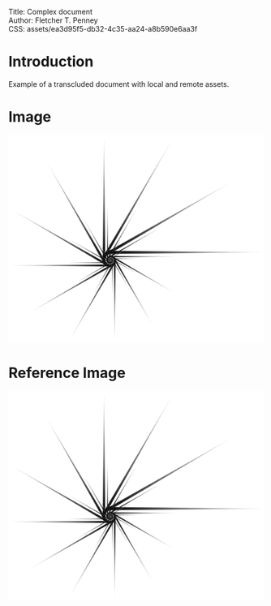 Title:	Complex document  
Author:	Fletcher T. Penney  
CSS:	assets/ea3d95f5-db32-4c35-aa24-a8b590e6aa3f

# Introduction ##

Example of a transcluded document with local and remote assets.


# Image #

![Nautilus]( assets/7850915a-5a55-48ae-b4b6-c6709f337a06 )



# Reference Image #

![foo]

[foo]: assets/bfe186c1-0479-429b-8171-8eef3ab4c15e
 [bar]: naut2.png

